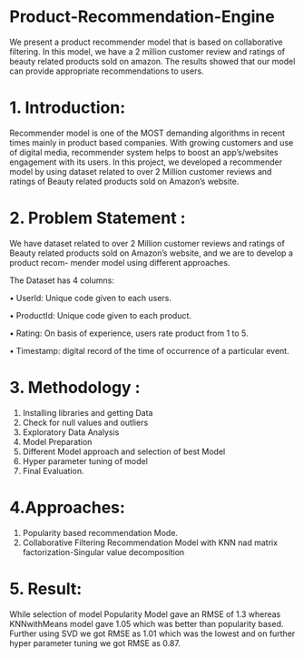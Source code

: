 # Product-Recommendation-Engine
We present a product recommender model that is based on collaborative filtering. In this model, we have a 2 million customer review and ratings of beauty related products sold on amazon. The results showed that our model can provide appropriate recommendations to users.

# 1. Introduction:
Recommender model is one of the MOST demanding algorithms in recent times mainly in product based companies. With growing customers and use of digital media, recommender system helps to boost an app’s/websites engagement with its users. In this project, we developed a recommender model by using dataset related to over 2 Million customer reviews and ratings of Beauty related products sold on Amazon’s website.

# 2. Problem Statement :
We have dataset related to over 2 Million customer reviews and ratings of Beauty related products sold on Amazon’s website, and we are to develop a product recom- mender model using different approaches.

The Dataset has 4 columns:

• UserId: Unique code given to each users.

• ProductId: Unique code given to each product.

• Rating: On basis of experience, users rate product from 1 to 5.

• Timestamp: digital record of the time of occurrence of a particular event.

# 3. Methodology :
1. Installing libraries and getting Data
2. Check for null values and outliers
3. Exploratory Data Analysis
4. Model Preparation
5. Different Model approach and selection of best Model
6. Hyper parameter tuning of model
7. Final Evaluation.

# 4.Approaches:
1. Popularity based recommendation Mode.
2. Collaborative Filtering Recommendation Model with KNN nad matrix factorization-Singular value decomposition



# 5. Result:
While selection of model Popularity Model gave an RMSE of 1.3 whereas KNNwithMeans model gave 1.05 which was better than popularity based. Further using SVD we got RMSE as 1.01 which was the lowest and on further hyper parameter tuning we got RMSE as 0.87.
